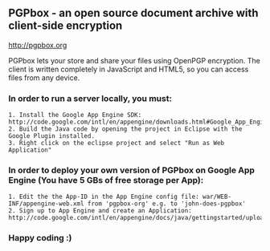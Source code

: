 ## PGPbox - an open source document archive with client-side encryption
http://pgpbox.org

PGPbox lets your store and share your files using OpenPGP encryption. The client is written completely in JavaScript and HTML5, so you can access files from any device.

### In order to run a server locally, you must:
    1. Install the Google App Engine SDK: http://code.google.com/intl/en/appengine/downloads.html#Google_App_Engine_SDK_for_Java
    2. Build the Java code by opening the project in Eclipse with the Google Plugin installed.
    3. Right click on the eclipse project and select "Run as Web Application"

### In order to deploy your own version of PGPbox on Google App Engine (You have 5 GBs of free storage per App):
    1. Edit the the App-ID in the App Engine config file: war/WEB-INF/appengine-web.xml from 'pgpbox-org' e.g. to 'john-does-pgpbox'
    2. Sign up to App Engine and create an Application: http://code.google.com/intl/en/appengine/docs/java/gettingstarted/uploading.html
    
### Happy coding :)

